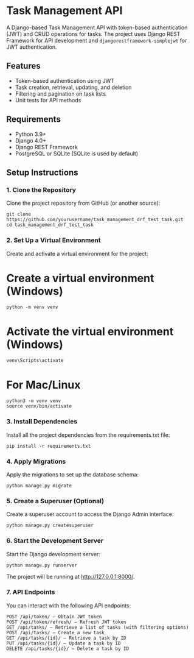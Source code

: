 # Task Management API

A Django-based Task Management API with token-based authentication (JWT) and CRUD operations for tasks. The project uses Django REST Framework for API development and `djangorestframework-simplejwt` for JWT authentication.

## Features

- Token-based authentication using JWT
- Task creation, retrieval, updating, and deletion
- Filtering and pagination on task lists
- Unit tests for API methods

## Requirements

- Python 3.9+
- Django 4.0+
- Django REST Framework
- PostgreSQL or SQLite (SQLite is used by default)

## Setup Instructions

### 1. Clone the Repository

Clone the project repository from GitHub (or another source):

    git clone https://github.com/yourusername/task_management_drf_test_task.git
    cd task_management_drf_test_task

### 2. Set Up a Virtual Environment
Create and activate a virtual environment for the project:

# Create a virtual environment (Windows)
    python -m venv venv

# Activate the virtual environment (Windows)
    venv\Scripts\activate

# For Mac/Linux
    python3 -m venv venv
    source venv/bin/activate

### 3. Install Dependencies
Install all the project dependencies from the requirements.txt file:

    pip install -r requirements.txt

### 4. Apply Migrations
Apply the migrations to set up the database schema:

    python manage.py migrate

### 5. Create a Superuser (Optional)
Create a superuser account to access the Django Admin interface:

    python manage.py createsuperuser

### 6. Start the Development Server
Start the Django development server:

    python manage.py runserver

The project will be running at http://127.0.0.1:8000/.

### 7. API Endpoints
You can interact with the following API endpoints:

    POST /api/token/ — Obtain JWT token
    POST /api/token/refresh/ — Refresh JWT token
    GET /api/tasks/ — Retrieve a list of tasks (with filtering options)
    POST /api/tasks/ — Create a new task
    GET /api/tasks/{id}/ — Retrieve a task by ID
    PUT /api/tasks/{id}/ — Update a task by ID
    DELETE /api/tasks/{id}/ — Delete a task by ID